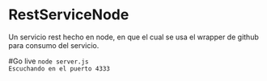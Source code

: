 # RestServiceNode
Un servicio rest hecho en node, en que el cual se usa el wrapper de github para consumo del servicio.

#Go live
``` node server.js ``` <br>
```Escuchando en el puerto 4333```

